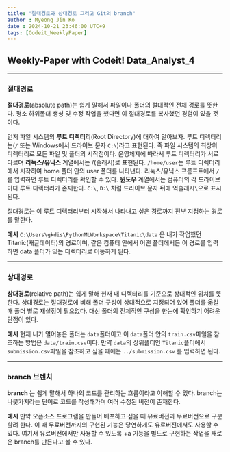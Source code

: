 ```yaml
---
title: "절대경로와 상대경로 그리고 Git의 branch"
author : Myeong Jin Ko
date : 2024-10-21 23:46:00 UTC+9
tags: [Codeit_WeeklyPaper]
---
```


## Weekly-Paper with Codeit! Data_Analyst_4
---
### 절대경로

**절대경로**(absolute path)는 쉽게 말해서 파일이나 폴더의 절대적인 전체 경로를 뜻한다. 
평소 하위폴더 생성 및 수정 작업을 했다면 이 절대경로를 복사했던 경험이 있을 것이다.

먼저 파일 시스템의 **루트 디렉터리**(Root Directory)에 대하여 알아보자. 루트 디렉터리는(`/` 또는 Windows에서 드라이브 문자 `C:\`)라고 표현된다. 즉 파일 시스템의 최상위 디렉터리로
모든 파일 및 폴더의 시작점이다. 운영체제에 따라서 루트 디렉터리가 서로 다르며 **리눅스/유닉스** 계열에서는 /(슬래시)로 표현된다. `/home/user`는 루트 디렉터리에서 시작하여 home 폴더 안의 user 폴더를 나타낸다.
리눅스/유닉스 프롬프트에서 `/`를 입력하면 루트 디렉터리를 확인할 수 있다. **윈도우** 계열에서는 컴퓨터의 각 드라이브마다 루트 디렉터리가 존재한다. `C:\`, `D:\`
처럼 드라이브 문자 뒤에 역슬래시`\`으로 표시된다.

절대경로는 이 루트 디렉터리부터 시작해서 나타내고 싶은 경로까지 전부 지정하는 경로를 말한다. 

**예시**
`C:\Users\gkdis\PythonMLWorkspace\Titanic\data` 은 내가 작업했던 Titanic(캐글데이터)의 경로이며, 같은 컴퓨터 안에서 어떤 폴더에서든 이 경로를 입력하면 data 폴더가 있는 디렉터리로 이동하게 된다.

--------

### 상대경로

**상대경로**(relative path)는 쉽게 말해 현재 내 디렉터리를 기준으로 상대적인 위치를 뜻한다.
상대경로는 절대경로에 비해 폴더 구성이 상대적으로 지정되어 있어 폴더를 옮길 때 폴더 별로 재설정이 필요없다. 대신 폴더의 전체적인 구성을 한눈에 확인하기 어려운 단점이 있다.

**예시** 
현재 내가 열어놓은 폴더는 `data`폴더이고 이 `data`폴더 안의 `train.csv`파일을 참조하는 방법은 `data/train.csv`이다.
만약 `data`의 상위폴더인 `Titanic`폴더에서 `submission.csv`파일을 참조하고 싶을 때에는 `../submission.csv` 를 입력하면 된다.


---------

### branch 브렌치

**branch** 는 쉽게 말해서 하나의 코드를 관리하는 흐름이라고 이해할 수 있다. branch는 나뭇가지라는 단어로 코드를 작성해가며 여러 수정된 버전이 존재한다.

**예시**
만약 오픈소스 프로그램을 만들어 배포하고 싶을 때 유료버전과 무료버전으로 구분할려 한다. 이 때 무료버전까지의 구현된 기능은 당연하게도 유료버전에서도 사용할 수 있다. 여기서 유료버전에서만 사용할 수 있도록 +a 기능을 별도로 구현하는 작업을 새로운 branch를 만든다고 볼 수 있다.
